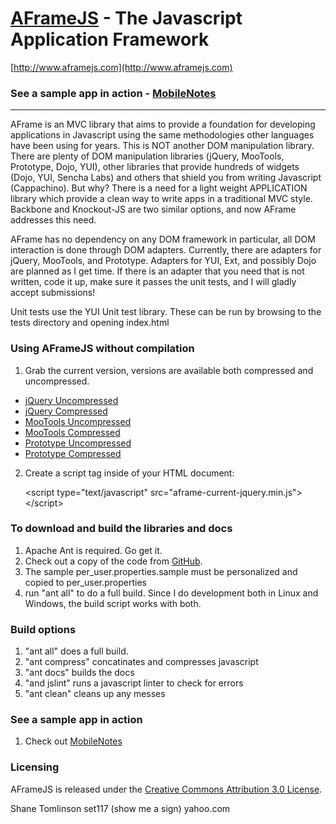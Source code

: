 [AFrameJS](http://www.aframejs.com) - The Javascript Application Framework
================================================

[http://www.aframejs.com](http://www.aframejs.com)

### See a sample app in action - [MobileNotes](https://github.com/stomlinson/MobileNotes) ###


-----------------------

AFrame is an MVC library that aims to provide a foundation for developing applications in Javascript using the same
methodologies other languages have been using for years.  This is NOT another DOM manipulation library. There are
plenty of DOM manipulation libraries (jQuery, MooTools, Prototype, Dojo, YUI), other libraries that provide 
hundreds of widgets (Dojo, YUI, Sencha Labs) and others that shield you from writing Javascript (Cappachino).  But why?
There is a need for a light weight APPLICATION library which provide a clean way to write apps in a traditional MVC style.
Backbone and Knockout-JS are two similar options, and now AFrame addresses this need.

AFrame has no dependency on any DOM framework in particular, all DOM interaction is done through DOM adapters.  Currently,
there are adapters for jQuery, MooTools, and Prototype.  Adapters for YUI, Ext, and possibly Dojo are planned as I get time.
If there is an adapter that you need that is not written, code it up, make sure it passes the unit tests, and I will gladly accept submissions!

Unit tests use the YUI Unit test library.  These can be run by browsing to the tests directory and opening index.html

### Using AFrameJS without compilation ###

1. Grab the current version, versions are available both compressed and uncompressed.

* [jQuery Uncompressed](https://github.com/stomlinson/AFrame-JS/raw/master/dist/aframe-current-jquery.js)
* [jQuery Compressed](https://github.com/stomlinson/AFrame-JS/raw/master/dist/aframe-current-jquery.min.js)
* [MooTools Uncompressed](https://github.com/stomlinson/AFrame-JS/raw/master/dist/aframe-current-mootools.js)
* [MooTools Compressed](https://github.com/stomlinson/AFrame-JS/raw/master/dist/aframe-current-mootools.min.js)
* [Prototype Uncompressed](https://github.com/stomlinson/AFrame-JS/raw/master/dist/aframe-current-prototype.js)
* [Prototype Compressed](https://github.com/stomlinson/AFrame-JS/raw/master/dist/aframe-current-prototype.min.js)


2. Create a script tag inside of your HTML document:

    &lt;script type="text/javascript" src="aframe-current-jquery.min.js"&gt;&lt;/script&gt;


### To download and build the libraries and docs ###

1. Apache Ant is required.  Go get it.
2. Check out a copy of the code from [GitHub](https://github.com/stomlinson/AFrame-JS).
3. The sample per_user.properties.sample must be personalized and copied to per_user.properties
4. run "ant all" to do a full build. Since I do development both in Linux and Windows, the build script works with both.

### Build options ###
1. "ant all" does a full build.
2. "ant compress" concatinates and compresses javascript
3. "ant docs" builds the docs
4. "and jslint" runs a javascript linter to check for errors
5. "ant clean" cleans up any messes


### See a sample app in action ###
1. Check out [MobileNotes](https://github.com/stomlinson/MobileNotes) 

### Licensing ###
AFrameJS is released under the [Creative Commons Attribution 3.0 License](http://creativecommons.org/licenses/by/3.0/).

Shane Tomlinson
set117 (show me a sign) yahoo.com
